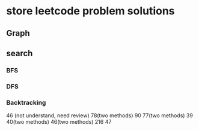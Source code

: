 # store leetcode problem solutions
## Graph
## search
### BFS
### DFS
### Backtracking
46 (not understand, need review) 78(two methods) 90 77(two methods) 39 40(two methods) 46(two methods) 216 47

